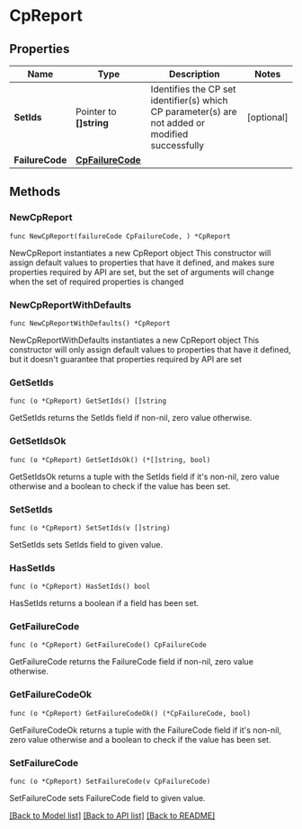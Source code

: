 # CpReport

## Properties

Name | Type | Description | Notes
------------ | ------------- | ------------- | -------------
**SetIds** | Pointer to **[]string** | Identifies the CP set identifier(s) which CP parameter(s) are not added or modified successfully | [optional] 
**FailureCode** | [**CpFailureCode**](CpFailureCode.md) |  | 

## Methods

### NewCpReport

`func NewCpReport(failureCode CpFailureCode, ) *CpReport`

NewCpReport instantiates a new CpReport object
This constructor will assign default values to properties that have it defined,
and makes sure properties required by API are set, but the set of arguments
will change when the set of required properties is changed

### NewCpReportWithDefaults

`func NewCpReportWithDefaults() *CpReport`

NewCpReportWithDefaults instantiates a new CpReport object
This constructor will only assign default values to properties that have it defined,
but it doesn't guarantee that properties required by API are set

### GetSetIds

`func (o *CpReport) GetSetIds() []string`

GetSetIds returns the SetIds field if non-nil, zero value otherwise.

### GetSetIdsOk

`func (o *CpReport) GetSetIdsOk() (*[]string, bool)`

GetSetIdsOk returns a tuple with the SetIds field if it's non-nil, zero value otherwise
and a boolean to check if the value has been set.

### SetSetIds

`func (o *CpReport) SetSetIds(v []string)`

SetSetIds sets SetIds field to given value.

### HasSetIds

`func (o *CpReport) HasSetIds() bool`

HasSetIds returns a boolean if a field has been set.

### GetFailureCode

`func (o *CpReport) GetFailureCode() CpFailureCode`

GetFailureCode returns the FailureCode field if non-nil, zero value otherwise.

### GetFailureCodeOk

`func (o *CpReport) GetFailureCodeOk() (*CpFailureCode, bool)`

GetFailureCodeOk returns a tuple with the FailureCode field if it's non-nil, zero value otherwise
and a boolean to check if the value has been set.

### SetFailureCode

`func (o *CpReport) SetFailureCode(v CpFailureCode)`

SetFailureCode sets FailureCode field to given value.



[[Back to Model list]](../README.md#documentation-for-models) [[Back to API list]](../README.md#documentation-for-api-endpoints) [[Back to README]](../README.md)


